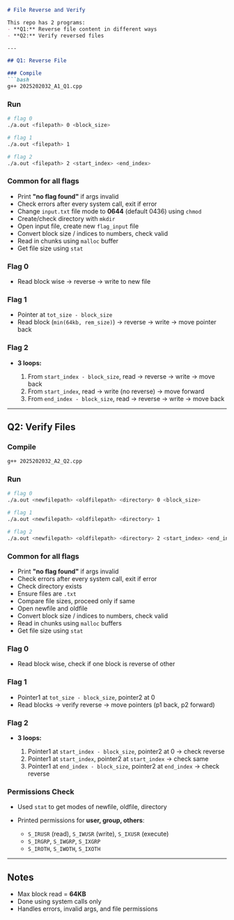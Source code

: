 ````markdown
# File Reverse and Verify  

This repo has 2 programs:  
- **Q1:** Reverse file content in different ways  
- **Q2:** Verify reversed files  

---

## Q1: Reverse File  

### Compile  
```bash
g++ 2025202032_A1_Q1.cpp
````

### Run

```bash
# flag 0
./a.out <filepath> 0 <block_size>

# flag 1
./a.out <filepath> 1

# flag 2
./a.out <filepath> 2 <start_index> <end_index>
```

### Common for all flags

* Print **"no flag found"** if args invalid
* Check errors after every system call, exit if error
* Change `input.txt` file mode to **0644** (default 0436) using `chmod`
* Create/check directory with `mkdir`
* Open input file, create new `flag_input` file
* Convert block size / indices to numbers, check valid
* Read in chunks using `malloc` buffer
* Get file size using `stat`

### Flag 0

* Read block wise → reverse → write to new file

### Flag 1

* Pointer at `tot_size - block_size`
* Read block (`min(64kb, rem_size)`) → reverse → write → move pointer back

### Flag 2

* **3 loops:**

  1. From `start_index - block_size`, read → reverse → write → move back
  2. From `start_index`, read → write (no reverse) → move forward
  3. From `end_index - block_size`, read → reverse → write → move back

---

## Q2: Verify Files

### Compile

```bash
g++ 2025202032_A2_Q2.cpp
```

### Run

```bash
# flag 0
./a.out <newfilepath> <oldfilepath> <directory> 0 <block_size>

# flag 1
./a.out <newfilepath> <oldfilepath> <directory> 1

# flag 2
./a.out <newfilepath> <oldfilepath> <directory> 2 <start_index> <end_index>
```

### Common for all flags

* Print **"no flag found"** if args invalid
* Check errors after every system call, exit if error
* Check directory exists
* Ensure files are `.txt`
* Compare file sizes, proceed only if same
* Open newfile and oldfile
* Convert block size / indices to numbers, check valid
* Read in chunks using `malloc` buffers
* Get file size using `stat`

### Flag 0

* Read block wise, check if one block is reverse of other

### Flag 1

* Pointer1 at `tot_size - block_size`, pointer2 at 0
* Read blocks → verify reverse → move pointers (p1 back, p2 forward)

### Flag 2

* **3 loops:**

  1. Pointer1 at `start_index - block_size`, pointer2 at 0 → check reverse
  2. Pointer1 at `start_index`, pointer2 at `start_index` → check same
  3. Pointer1 at `end_index - block_size`, pointer2 at `end_index` → check reverse

### Permissions Check

* Used `stat` to get modes of newfile, oldfile, directory
* Printed permissions for **user, group, others**:

  * `S_IRUSR` (read), `S_IWUSR` (write), `S_IXUSR` (execute)
  * `S_IRGRP`, `S_IWGRP`, `S_IXGRP`
  * `S_IROTH`, `S_IWOTH`, `S_IXOTH`

---

## Notes

* Max block read = **64KB**
* Done using system calls only
* Handles errors, invalid args, and file permissions
